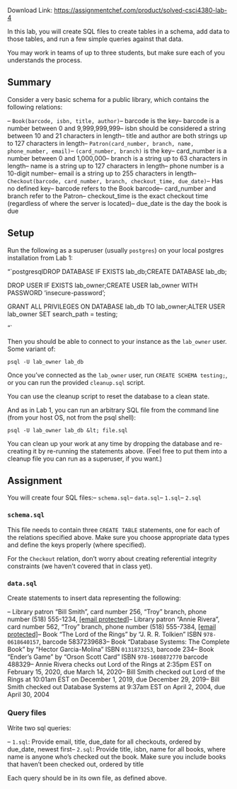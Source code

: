Download Link: https://assignmentchef.com/product/solved-csci4380-lab-4
<br>



In this lab, you will create SQL files to create tables in a schema, add data to those tables, and run a few simple queries against that data.

You may work in teams of up to three students, but make sure each of you understands the process.

## Summary

Consider a very basic schema for a public library, which contains the following relations:

– `Book(barcode, isbn, title, author)`– barcode is the key– barcode is a number between 0 and 9,999,999,999– isbn should be considered a string between 10 and 21 characters in length– title and author are both strings up to 127 characters in length– `Patron(card_number, branch, name, phone_number, email)`– `(card_number, branch)` is the key– card_number is a number between 0 and 1,000,000– branch is a string up to 63 characters in length– name is a string up to 127 characters in length– phone number is a 10-digit number– email is a string up to 255 characters in length– `Checkout(barcode, card_number, branch, checkout_time, due_date)`– Has no defined key– barcode refers to the Book barcode– card_number and branch refer to the Patron– checkout_time is the exact checkout time (regardless of where the server is located)– due_date is the day the book is due

## Setup

Run the following as a superuser (usually `postgres`) on your local postgres installation from Lab 1:

“`postgresqlDROP DATABASE IF EXISTS lab_db;CREATE DATABASE lab_db;

DROP USER IF EXISTS lab_owner;CREATE USER lab_owner WITH PASSWORD ‘insecure-password’;

GRANT ALL PRIVILEGES ON DATABASE lab_db TO lab_owner;ALTER USER lab_owner SET search_path = testing;

“`

Then you should be able to connect to your instance as the `lab_owner` user. Some variant of:

`psql -U lab_owner lab_db`

Once you’ve connected as the `lab_owner` user, run `CREATE SCHEMA testing;`, or you can run the provided `cleanup.sql` script.

You can use the cleanup script to reset the database to a clean state.

And as in Lab 1, you can run an arbitrary SQL file from the command line (from your host OS, not from the psql shell):

`psql -U lab_owner lab_db &lt; file.sql`

You can clean up your work at any time by dropping the database and re-creating it by re-running the statements above. (Feel free to put them into a cleanup file you can run as a superuser, if you want.)

## Assignment

You will create four SQL files:– `schema.sql`– `data.sql`– `1.sql`– `2.sql`

### `schema.sql`

This file needs to contain three `CREATE TABLE` statements, one for each of the relations specified above. Make sure you choose appropriate data types and define the keys properly (where specified).

For the `Checkout` relation, don’t worry about creating referential integrity constraints (we haven’t covered that in class yet).

### `data.sql`

Create statements to insert data representing the following:

– Library patron “Bill Smith”, card number 256, “Troy” branch, phone number (518) 555-1234, <a href="/cdn-cgi/l/email-protection" class="__cf_email__" data-cfemail="ec8e9f81859884ac89948d819c8089c28f8381">[email protected]</a>– Library patron “Annie Rivera”, card number 562, “Troy” branch, phone number (518) 555-7384, <a href="/cdn-cgi/l/email-protection" class="__cf_email__" data-cfemail="74150634110c15190418115a171b19">[email protected]</a>– Book “The Lord of the Rings” by “J. R. R. Tolkien” ISBN `978-0618640157`, barcode 5837239683– Book “Database Systems: The Complete Book” by “Hector Garcia-Molina” ISBN `0131873253`, barcode 234– Book “Ender’s Game” by “Orson Scott Card” ISBN `978-1608872770` barcode 488329– Annie Rivera checks out Lord of the Rings at 2:35pm EST on February 15, 2020, due March 14, 2020– Bill Smith checked out Lord of the Rings at 10:01am EST on December 1, 2019, due December 29, 2019– Bill Smith checked out Database Systems at 9:37am EST on April 2, 2004, due April 30, 2004

### Query files

Write two sql queries:

– `1.sql`: Provide email, title, due_date for all checkouts, ordered by due_date, newest first– `2.sql`: Provide title, isbn, name for all books, where name is anyone who’s checked out the book. Make sure you include books that haven’t been checked out, ordered by title

Each query should be in its own file, as defined above.